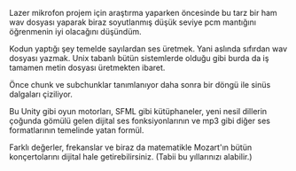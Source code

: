 Lazer mikrofon projem için araştırma yaparken öncesinde bu tarz bir ham wav dosyası yaparak biraz soyutlanmış düşük seviye pcm mantığını öğrenmenin iyi olacağını düşündüm.

Kodun yaptığı şey temelde sayılardan ses üretmek. Yani aslında sıfırdan wav dosyası yazmak. Unix tabanlı bütün sistemlerde olduğu gibi burda da iş tamamen metin dosyası üretmekten ibaret.

Önce chunk ve subchunklar tanımlanıyor daha sonra bir döngü ile sinüs dalgaları çiziliyor.

Bu Unity gibi oyun motorları, SFML gibi kütüphaneler, yeni nesil dillerin çoğunda gömülü gelen dijital ses fonksiyonlarının ve mp3 gibi diğer ses formatlarının temelinde yatan formül.

Farklı değerler, frekanslar ve biraz da matematikle Mozart'ın bütün konçertolarını dijital hale getirebilirsiniz. (Tabii bu yıllarınızı alabilir.)